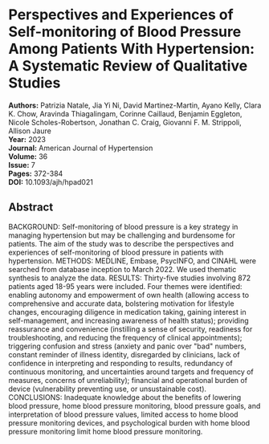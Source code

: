 # Perspectives and Experiences of Self-monitoring of Blood Pressure Among Patients With Hypertension: A Systematic Review of Qualitative Studies

**Authors:** Patrizia Natale, Jia Yi Ni, David Martinez-Martin, Ayano Kelly, Clara K. Chow, Aravinda Thiagalingam, Corinne Caillaud, Benjamin Eggleton, Nicole Scholes-Robertson, Jonathan C. Craig, Giovanni F. M. Strippoli, Allison Jaure  
**Year:** 2023  
**Journal:** American Journal of Hypertension  
**Volume:** 36  
**Issue:** 7  
**Pages:** 372-384  
**DOI:** 10.1093/ajh/hpad021  

## Abstract
BACKGROUND: Self-monitoring of blood pressure is a key strategy in managing hypertension but may be challenging and burdensome for patients. The aim of the study was to describe the perspectives and experiences of self-monitoring of blood pressure in patients with hypertension.
METHODS: MEDLINE, Embase, PsycINFO, and CINAHL were searched from database inception to March 2022. We used thematic synthesis to analyze the data.
RESULTS: Thirty-five studies involving 872 patients aged 18-95 years were included. Four themes were identified: enabling autonomy and empowerment of own health (allowing access to comprehensive and accurate data, bolstering motivation for lifestyle changes, encouraging diligence in medication taking, gaining interest in self-management, and increasing awareness of health status); providing reassurance and convenience (instilling a sense of security, readiness for troubleshooting, and reducing the frequency of clinical appointments); triggering confusion and stress (anxiety and panic over "bad" numbers, constant reminder of illness identity, disregarded by clinicians, lack of confidence in interpreting and responding to results, redundancy of continuous monitoring, and uncertainties around targets and frequency of measures, concerns of unreliability); financial and operational burden of device (vulnerability preventing use, or unsustainable cost).
CONCLUSIONS: Inadequate knowledge about the benefits of lowering blood pressure, home blood pressure monitoring, blood pressure goals, and interpretation of blood pressure values, limited access to home blood pressure monitoring devices, and psychological burden with home blood pressure monitoring limit home blood pressure monitoring.

